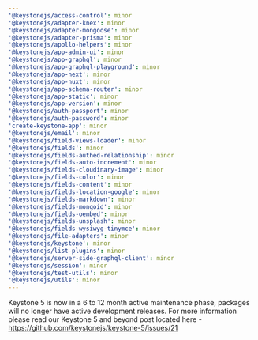 ```yaml
---
'@keystonejs/access-control': minor
'@keystonejs/adapter-knex': minor
'@keystonejs/adapter-mongoose': minor
'@keystonejs/adapter-prisma': minor
'@keystonejs/apollo-helpers': minor
'@keystonejs/app-admin-ui': minor
'@keystonejs/app-graphql': minor
'@keystonejs/app-graphql-playground': minor
'@keystonejs/app-next': minor
'@keystonejs/app-nuxt': minor
'@keystonejs/app-schema-router': minor
'@keystonejs/app-static': minor
'@keystonejs/app-version': minor
'@keystonejs/auth-passport': minor
'@keystonejs/auth-password': minor
'create-keystone-app': minor
'@keystonejs/email': minor
'@keystonejs/field-views-loader': minor
'@keystonejs/fields': minor
'@keystonejs/fields-authed-relationship': minor
'@keystonejs/fields-auto-increment': minor
'@keystonejs/fields-cloudinary-image': minor
'@keystonejs/fields-color': minor
'@keystonejs/fields-content': minor
'@keystonejs/fields-location-google': minor
'@keystonejs/fields-markdown': minor
'@keystonejs/fields-mongoid': minor
'@keystonejs/fields-oembed': minor
'@keystonejs/fields-unsplash': minor
'@keystonejs/fields-wysiwyg-tinymce': minor
'@keystonejs/file-adapters': minor
'@keystonejs/keystone': minor
'@keystonejs/list-plugins': minor
'@keystonejs/server-side-graphql-client': minor
'@keystonejs/session': minor
'@keystonejs/test-utils': minor
'@keystonejs/utils': minor
---
```


Keystone 5 is now in a 6 to 12 month active maintenance phase, packages will no longer have active development releases. For more information please read our Keystone 5 and beyond post located here - https://github.com/keystonejs/keystone-5/issues/21
